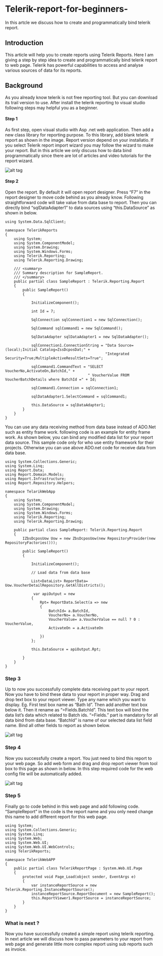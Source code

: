 # Telerik-report-for-beginners-

In this artcle we discuss how to create and programmatically bind telerik report.

## Introduction
This article will help you to create reports using Telerik Reports. Here I am giving a step by step idea to create and programmatically bind telerik report to web page. Telerik has powerful capabilities to access and analyse various sources of data for its reports.

## Background
As you already know telerik is not free reporting tool. But you can download its trail version to use. After install the telerik reporting to visual studio following steps may helpful you as a beginner. 


#### Step 1
As first step, open visual studio with Asp .net web application. Then add a new class library for reporting purpose. To this library, add blank telerik report as shown in the image. Report version depend on your installatio. If you select Telerik report import wizard you may follow the wizard to make your report. But in this article we only discuss how to data bind programmatically since there are lot of articles and video tutorials for the report wizard.

![alt tag](http://www.codeproject.com/KB/aspnet/865568/Add_report.jpg)



#### Step 2
Open the report. By default it will open report designer. Press “F7” in the report designer to move code behind as you already know. Following straightforward code will take value from data base to report. Then you can directly bind “sqlDataAdapter1” to data sources using “this.DataSource” as shown in below.

```
using System.Data.SqlClient;

namespace TelerikReports
{
    using System;
    using System.ComponentModel;
    using System.Drawing;
    using System.Windows.Forms;
    using Telerik.Reporting;
    using Telerik.Reporting.Drawing;

    /// <summary>
    /// Summary description for SampleReport.
    /// </summary>
    public partial class SampleReport : Telerik.Reporting.Report
    {
        public SampleReport()
        {
           
            InitializeComponent();

            int Id = 7;

            SqlConnection sqlConnection1 = new SqlConnection();

            SqlCommand sqlCommand1 = new SqlCommand();

            SqlDataAdapter sqlDataAdapter1 = new SqlDataAdapter();

            sqlConnection1.ConnectionString = "Data Source=(local);Initial Catalog=ZssDcposDat;" +
                                              "Integrated Security=True;MultipleActiveResultSets=True";

            sqlCommand1.CommandText = "SELECT VoucherNo,ActivateOn,BatchId," +
                                      " VoucherValue FROM VoucherBatchDetails where BatchId =" + Id;

            sqlCommand1.Connection = sqlConnection1;

            sqlDataAdapter1.SelectCommand = sqlCommand1;

            this.DataSource = sqlDataAdapter1;
        }
    }
}

```

You can use any data receiving method from data base instead of ADO.Net such as entity frame work. following code is an example for entity frame work. As shown below, you can bind any modified data list for your report data source.
This sample code only for who use entity framework for their projects. Otherwise you can use above ADO.net code for receive data from data base.

```
using System.Collections.Generic;
using System.Linq;
using Report.Data;
using Report.Domain.Models;
using Report.Infrastructure;
using Report.Repository.Helpers;

namespace TelarikWebApp
{
    using System;
    using System.ComponentModel;
    using System.Drawing;
    using System.Windows.Forms;
    using Telerik.Reporting;
    using Telerik.Reporting.Drawing;

    public partial class SampleReport: Telerik.Reporting.Report
    {
        IZbsDcposUow Uow = new ZbsDcposUow(new RepositoryProvider(new RepositoryFactories()));

        public SampleReport()
        {
           
            InitializeComponent();

            // Load data from data base

            List<DataList> ReportData= Uow.VoucherDetailRepository.GetAllDistricts();

             var apiOutput = new
            {
                Rpt= ReportData.Select(a => new
                {
                    BatchId= a.BatchId,
                    VoucherNo= a.VoucherNo,
                    VoucherValue= a.VoucherValue == null ? 0 : VoucherValue,
                    ActivateOn = a.ActivateOn

                })
            };

            this.DataSource = apiOutput.Rpt;

        }
    }
}
```


### Step 3
Up to now you successfully complete data receiving part to your report. Now you have to bind these data to your report in proper way. Drag and drop text box to your report viewer. Type any name which you want to display. Eg. First test box name as “Bath Id”. Then add another text box below it. Then it rename as “=Fields.BatchId”. This text box will bind the data list’s data which related to Batch ids. “=Fields.” part is mandatory for all data bind from data base. “BatchId” is name of our selected data list field name. Bind all other fields to report as shown below.

![alt tag](http://www.codeproject.com/KB/aspnet/865568/Design___report.png)


### Step 4
Now you successfully create a report. You just need to bind this report to your web page. So add web form and drag and drop report viewer from tool box to this page as shown in below. In this step required code for the web config file will be automatically added.

![alt tag](http://www.codeproject.com/KB/aspnet/865568/add_report_Viwer.jpg)



### Step 5
Finally go to code behind in this web page and add following code. “SampleReport” in the code is the report name and you only need change this name to add different report for this web page.

```
using System;
using System.Collections.Generic;
using System.Linq;
using System.Web;
using System.Web.UI;
using System.Web.UI.WebControls;
using TelerikReports;

namespace TelerikWebAPP
{
    public partial class TelerikReportPage : System.Web.UI.Page
    {
        protected void Page_Load(object sender, EventArgs e)
        {
            var instanceReportSource = new Telerik.Reporting.InstanceReportSource();
            instanceReportSource.ReportDocument = new SampleReport();
            this.ReportViewer1.ReportSource = instanceReportSource;
        }
    }
}
```


### What is next ?
Now you have successfully created a simple report using telerik reporting. In next article we will discuss how to pass parameters to your report from web page and generate little more complex report using sub reports such as invoice. 







